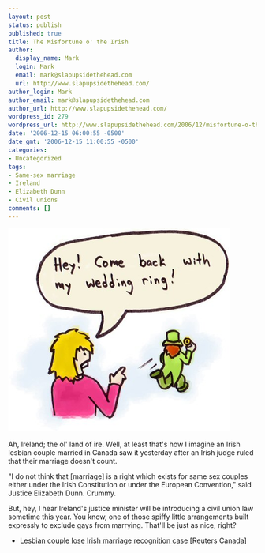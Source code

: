 ```yaml
---
layout: post
status: publish
published: true
title: The Misfortune o' the Irish
author:
  display_name: Mark
  login: Mark
  email: mark@slapupsidethehead.com
  url: http://www.slapupsidethehead.com/
author_login: Mark
author_email: mark@slapupsidethehead.com
author_url: http://www.slapupsidethehead.com/
wordpress_id: 279
wordpress_url: http://www.slapupsidethehead.com/2006/12/misfortune-o-the-irish/
date: '2006-12-15 06:00:55 -0500'
date_gmt: '2006-12-15 11:00:55 -0500'
categories:
- Uncategorized
tags:
- Same-sex marriage
- Ireland
- Elizabeth Dunn
- Civil unions
comments: []
---
```

![Leprechaun](/wp-content/media/2006/12/leprechaun.jpg)

Ah, Ireland; the ol' land of ire. Well, at least that's how I imagine an Irish lesbian couple married in Canada saw it yesterday after an Irish judge ruled that their marriage doesn't count.

"I do not think that [marriage] is a right which exists for same sex couples either under the Irish Constitution or under the European Convention," said Justice Elizabeth Dunn. Crummy.

But, hey, I hear Ireland's justice minister will be introducing a civil union law sometime this year. You know, one of those spiffy little arrangements built expressly to exclude gays from marrying. That'll be just as nice, right?

- [Lesbian couple lose Irish marriage recognition case](http://ca.today.reuters.com/news/newsArticle.aspx?type=domesticNews&storyID=2006-12-14T162646Z_01_L14581930_RTRIDST_0_CANADA-IRELAND-LESBIAN-COL.XML) [Reuters Canada]
